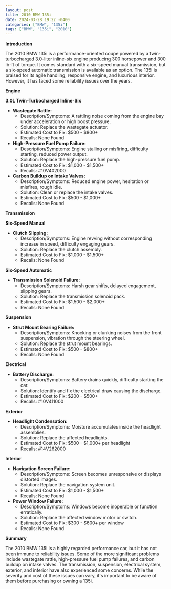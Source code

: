 ```yaml
---
layout: post
title: 2010 BMW 135i
date: 2024-03-28 19:22 -0400
categories: ["BMW", "135i"]
tags: ["BMW", "135i", "2010"]
---
```

**Introduction**

The 2010 BMW 135i is a performance-oriented coupe powered by a twin-turbocharged 3.0-liter inline-six engine producing 300 horsepower and 300 lb-ft of torque. It comes standard with a six-speed manual transmission, but a six-speed automatic transmission is available as an option. The 135i is praised for its agile handling, responsive engine, and luxurious interior. However, it has faced some reliability issues over the years.

**Engine**

**3.0L Twin-Turbocharged Inline-Six**

* **Wastegate Rattle:**
    * Description/Symptoms: A rattling noise coming from the engine bay under acceleration or high boost pressure.
    * Solution: Replace the wastegate actuator.
    * Estimated Cost to Fix: $500 - $800+
    * Recalls: None Found
* **High-Pressure Fuel Pump Failure:**
    * Description/Symptoms: Engine stalling or misfiring, difficulty starting, reduced power output.
    * Solution: Replace the high-pressure fuel pump.
    * Estimated Cost to Fix: $1,000 - $1,500+
    * Recalls: #10V402000
* **Carbon Buildup on Intake Valves:**
    * Description/Symptoms: Reduced engine power, hesitation or misfires, rough idle.
    * Solution: Clean or replace the intake valves.
    * Estimated Cost to Fix: $500 - $1,000+
    * Recalls: None Found

**Transmission**

**Six-Speed Manual**

* **Clutch Slipping:**
    * Description/Symptoms: Engine revving without corresponding increase in speed, difficulty engaging gears.
    * Solution: Replace the clutch assembly.
    * Estimated Cost to Fix: $1,000 - $1,500+
    * Recalls: None Found

**Six-Speed Automatic**

* **Transmission Solenoid Failure:**
    * Description/Symptoms: Harsh gear shifts, delayed engagement, slipping gears.
    * Solution: Replace the transmission solenoid pack.
    * Estimated Cost to Fix: $1,500 - $2,000+
    * Recalls: None Found

**Suspension**

* **Strut Mount Bearing Failure:**
    * Description/Symptoms: Knocking or clunking noises from the front suspension, vibration through the steering wheel.
    * Solution: Replace the strut mount bearings.
    * Estimated Cost to Fix: $500 - $800+
    * Recalls: None Found

**Electrical**

* **Battery Discharge:**
    * Description/Symptoms: Battery drains quickly, difficulty starting the car.
    * Solution: Identify and fix the electrical draw causing the discharge.
    * Estimated Cost to Fix: $200 - $500+
    * Recalls: #10V411000

**Exterior**

* **Headlight Condensation:**
    * Description/Symptoms: Moisture accumulates inside the headlight assemblies.
    * Solution: Replace the affected headlights.
    * Estimated Cost to Fix: $500 - $1,000+ per headlight
    * Recalls: #14V262000

**Interior**

* **Navigation Screen Failure:**
    * Description/Symptoms: Screen becomes unresponsive or displays distorted images.
    * Solution: Replace the navigation system unit.
    * Estimated Cost to Fix: $1,000 - $1,500+
    * Recalls: None Found
* **Power Window Failure:**
    * Description/Symptoms: Windows become inoperable or function erratically.
    * Solution: Replace the affected window motor or switch.
    * Estimated Cost to Fix: $300 - $600+ per window
    * Recalls: None Found

**Summary**

The 2010 BMW 135i is a highly regarded performance car, but it has not been immune to reliability issues. Some of the more significant problems include wastegate rattle, high-pressure fuel pump failures, and carbon buildup on intake valves. The transmission, suspension, electrical system, exterior, and interior have also experienced some concerns. While the severity and cost of these issues can vary, it's important to be aware of them before purchasing or owning a 135i.
